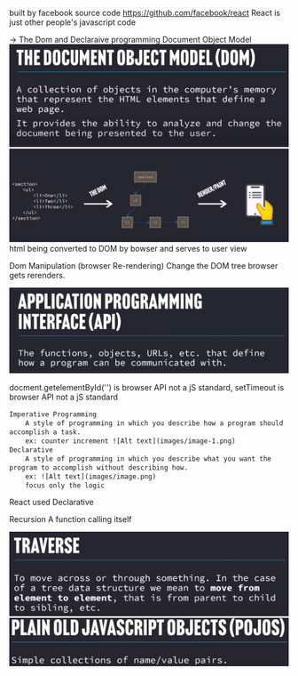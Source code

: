 built by facebook
source code https://github.com/facebook/react
React is just other people's javascript code

-> The Dom and Declaraive programming
Document Object Model
    ![Dom](images/Dom.png)
    ![Alt text](images/Dom2.png) 
    html being converted to DOM by bowser and serves to user view

Dom Manipulation (browser Re-rendering)
    Change the DOM tree browser gets rerenders.

![API](images/API.png)

docment.getelementById('') is browser API not a jS standard,
setTimeout  is browser API not a jS standard

    Imperative Programming
        A style of programming in which you describe how a program should accomplish a task. 
        ex: counter increment ![Alt text](images/image-1.png)
    Declarative 
        A style of programming in which you describe what you want the program to accomplish without describing how.
        ex: ![Alt text](images/image.png)
        focus only the logic
    
React used Declarative 

Recursion
    A function calling itself

![Alt text](images/image-2.png)
![Alt text](images/image-3.png)